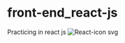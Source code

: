 # front-end_react-js
Practicing in react js
![React-icon svg](https://user-images.githubusercontent.com/110424000/187058686-eb79329b-ea06-4e0a-add2-17388f72798b.png)
